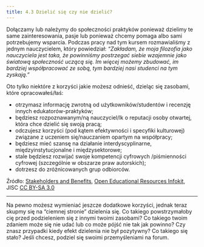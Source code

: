 ```yaml
---
title: 4.3 Dzielić się czy nie dzielić?
---
```


Dołączamy lub należymy do społeczności praktyków ponieważ dzielimy te same zainteresowania, pasje lub ponieważ chcemy pomaga albo sami potrzebujemy wsparcia. Podczas pracy nad tym kursem rozmawialiśmy z jednym nauczycielem, który powiedział: *“Zakładam, że moja filozofia jako nauczyciela jest taka, że powinniśmy postrzegać siebie wzajemnie jako światową społeczność uczącą się. Im więcej możemy zbudować, im bardziej współpracować ze sobą, tym bardziej nasi studenci na tym zyskają.”*

Oto tylko niektóre z korzyści jakie możesz odnieść, dzieląc się zasobami, które opracowałeś/łaś:

 - otrzymasz informację zwrotną od użytkowników/studentów i recenzję innych edukatorów-praktyków;
 - będziesz rozpoznawanym/ną nauczyciel/lk o reputacji osoby otwartej, która chce dzielić się swoją pracą; 
 - odczujesz korzyści (pod kątem efektywności i specyfiki kulturowej) związane z uczeniem się/nauczaniem opartym na współpracy;
 - będziesz mieć szansę na działanie interdyscyplinarne, międzyinstytucjonalne i  międzysektorowe;
 - stale będziesz rozwijać swoje kompetencji cyfrowych /piśmienności cyfrowej (szczególnie w obszarze praw autorskich);
 - dotrzesz do zróżnicowanych grup odbiorców.

Źródło: [Stakeholders and Benefits][1], [Open Educational Resources Infokit][2], JISC [CC BY-SA 3.0][3]


----------


Na pewno możesz wymieniać jeszcze dodatkowe korzyści, jednak teraz skupmy się na “ciemnej stronie” dzielenia się.  Co takiego powstrzymałoby cię przed podzieleniem się z innymi twoimi zasobami? Co takiego twoim zdaniem może się nie udać lub co może pójść nie tak jak powinno? Czy znasz przypadki kiedy efekt dzielenia nie był pozytywny? Co takiego się stało? Jeśli chcesz, podziel się swoimi przemyśleniami na forum.


  [1]: https://openeducationalresources.pbworks.com/w/page/24838012/Stakeholders%20and%20benefits
  [2]: https://openeducationalresources.pbworks.com/w/page/26935371/Purpose%20of%20the%20OER%20infoKit
  [3]: http://creativecommons.org/licenses/by-sa/3.0/
